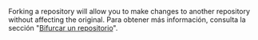 Forking a repository will allow you to make changes to another repository without affecting the original. Para obtener más información, consulta la sección "[Bifurcar un repositorio](/get-started/quickstart/fork-a-repo)".
